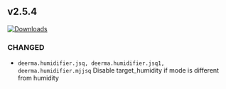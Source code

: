 ## v2.5.4
[![Downloads](https://img.shields.io/github/downloads/artem-sedykh/mini-humidifier/v2.5.4/total.svg)](https://github.com/artem-sedykh/mini-humidifier/releases/tag/v2.5.4)

### CHANGED
- `deerma.humidifier.jsq, deerma.humidifier.jsq1, deerma.humidifier.mjjsq` Disable target_humidity if mode is different from humidity